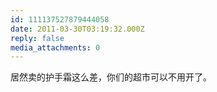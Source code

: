 ```yaml
---
id: 111137527879444058
date: 2011-03-30T03:19:32.000Z
reply: false
media_attachments: 0
---
```


居然卖的护手霜这么差，你们的超市可以不用开了。

